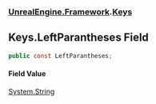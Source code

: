 ### [UnrealEngine.Framework](./UnrealEngine-Framework.md 'UnrealEngine.Framework').[Keys](./UnrealEngine-Framework-Keys.md 'UnrealEngine.Framework.Keys')
## Keys.LeftParantheses Field
  
```csharp
public const LeftParantheses;
```
#### Field Value
[System.String](https://docs.microsoft.com/en-us/dotnet/api/System.String 'System.String')  

